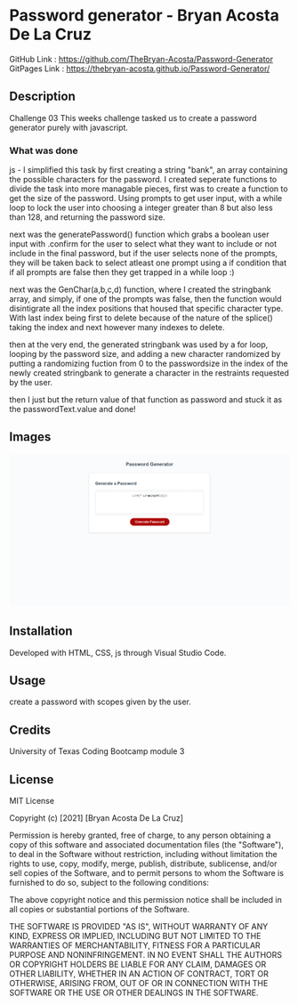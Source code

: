 # Password generator - Bryan Acosta De La Cruz
GitHub Link : https://github.com/TheBryan-Acosta/Password-Generator
GitPages Link : https://thebryan-acosta.github.io/Password-Generator/
## Description
Challenge 03  This weeks challenge tasked us to create a password generator purely with javascript.
### What was done
js - I simplified this task by first creating a string "bank", an array containing the possible characters for the password. I created seperate functions to divide the task into more managable pieces, first was to create a function to get the size of the password. Using prompts to get user input, with a while loop to lock the user into choosing a integer greater than 8 but also less than 128, and returning the password size.

next was the generatePassword() function which grabs a boolean user input with 
.confirm for the user to select what they want to include or not include in the final password, but if the user selects none of the prompts, they will be taken back to select atleast one prompt using a if condition that if all prompts are false then they get trapped in a while loop :)

next was the GenChar(a,b,c,d) function, where I created the stringbank array, and simply, if one of the prompts was false, then the function would disintigrate all the index positions that housed that specific character type. With last index being first to delete because of the nature of the splice() taking the index and next however many indexes to delete.

then at the very end, the generated stringbank was used by a for loop, looping by the password size, and adding a new character randomized by putting a randomizing fuction from 0 to the passwordsize in the index of the newly created stringbank to generate a character in the restraints requested by the user.

then I just but the return value of that function as password and stuck it as the passwordText.value and done!

## Images
![PasswordGenerator](Develop\passgen.png)
## Installation
Developed with HTML, CSS, js through Visual Studio Code.

## Usage
create a password with scopes given by the user.

## Credits
University of Texas Coding Bootcamp module 3

## License

MIT License

Copyright (c) [2021] [Bryan Acosta De La Cruz]

Permission is hereby granted, free of charge, to any person obtaining a copy
of this software and associated documentation files (the "Software"), to deal
in the Software without restriction, including without limitation the rights
to use, copy, modify, merge, publish, distribute, sublicense, and/or sell
copies of the Software, and to permit persons to whom the Software is
furnished to do so, subject to the following conditions:

The above copyright notice and this permission notice shall be included in all
copies or substantial portions of the Software.

THE SOFTWARE IS PROVIDED "AS IS", WITHOUT WARRANTY OF ANY KIND, EXPRESS OR
IMPLIED, INCLUDING BUT NOT LIMITED TO THE WARRANTIES OF MERCHANTABILITY,
FITNESS FOR A PARTICULAR PURPOSE AND NONINFRINGEMENT. IN NO EVENT SHALL THE
AUTHORS OR COPYRIGHT HOLDERS BE LIABLE FOR ANY CLAIM, DAMAGES OR OTHER
LIABILITY, WHETHER IN AN ACTION OF CONTRACT, TORT OR OTHERWISE, ARISING FROM,
OUT OF OR IN CONNECTION WITH THE SOFTWARE OR THE USE OR OTHER DEALINGS IN THE
SOFTWARE.